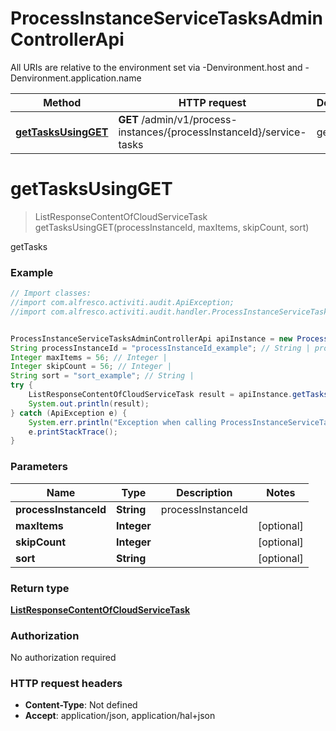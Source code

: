# ProcessInstanceServiceTasksAdminControllerApi

All URIs are relative to the environment set via -Denvironment.host and -Denvironment.application.name

Method | HTTP request | Description
------------- | ------------- | -------------
[**getTasksUsingGET**](ProcessInstanceServiceTasksAdminControllerApi.md#getTasksUsingGET) | **GET** /admin/v1/process-instances/{processInstanceId}/service-tasks | getTasks

<a name="getTasksUsingGET"></a>
# **getTasksUsingGET**
> ListResponseContentOfCloudServiceTask getTasksUsingGET(processInstanceId, maxItems, skipCount, sort)

getTasks

### Example
```java
// Import classes:
//import com.alfresco.activiti.audit.ApiException;
//import com.alfresco.activiti.audit.handler.ProcessInstanceServiceTasksAdminControllerApi;


ProcessInstanceServiceTasksAdminControllerApi apiInstance = new ProcessInstanceServiceTasksAdminControllerApi();
String processInstanceId = "processInstanceId_example"; // String | processInstanceId
Integer maxItems = 56; // Integer | 
Integer skipCount = 56; // Integer | 
String sort = "sort_example"; // String | 
try {
    ListResponseContentOfCloudServiceTask result = apiInstance.getTasksUsingGET(processInstanceId, maxItems, skipCount, sort);
    System.out.println(result);
} catch (ApiException e) {
    System.err.println("Exception when calling ProcessInstanceServiceTasksAdminControllerApi#getTasksUsingGET");
    e.printStackTrace();
}
```

### Parameters

Name | Type | Description  | Notes
------------- | ------------- | ------------- | -------------
 **processInstanceId** | **String**| processInstanceId |
 **maxItems** | **Integer**|  | [optional]
 **skipCount** | **Integer**|  | [optional]
 **sort** | **String**|  | [optional]

### Return type

[**ListResponseContentOfCloudServiceTask**](ListResponseContentOfCloudServiceTask.md)

### Authorization

No authorization required

### HTTP request headers

 - **Content-Type**: Not defined
 - **Accept**: application/json, application/hal+json

